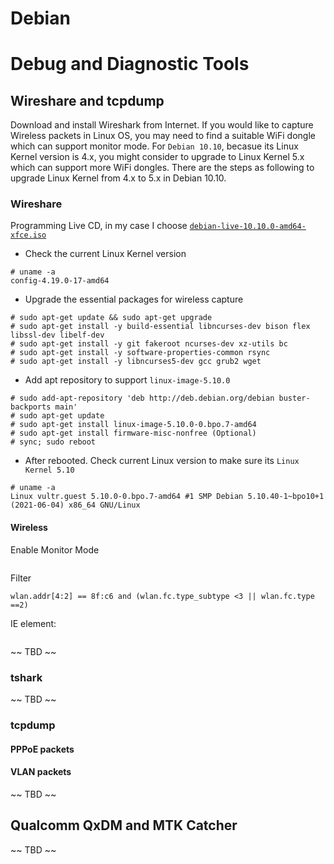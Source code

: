 # Debian


# Debug and Diagnostic Tools

## Wireshare and tcpdump

Download and install Wireshark from Internet. If you would like to capture Wireless packets in Linux OS, you may need to find a suitable WiFi dongle which can support monitor mode. For `Debian 10.10`, becasue its Linux Kernel version is 4.x, you might consider to upgrade to Linux Kernel 5.x which can support more WiFi dongles. There are the steps as following to upgrade Linux Kernel from 4.x to 5.x in Debian 10.10. 

### Wireshare

Programming Live CD, in my case I choose [`debian-live-10.10.0-amd64-xfce.iso`](https://cdimage.debian.org/debian-cd/current-live/amd64/iso-hybrid/)

- Check the current Linux Kernel version
```console
# uname -a
config-4.19.0-17-amd64
```

- Upgrade the essential packages for wireless capture
```console
# sudo apt-get update && sudo apt-get upgrade
# sudo apt-get install -y build-essential libncurses-dev bison flex libssl-dev libelf-dev
# sudo apt-get install -y git fakeroot ncurses-dev xz-utils bc
# sudo apt-get install -y software-properties-common rsync
# sudo apt-get install -y libncurses5-dev gcc grub2 wget
```

- Add apt repository to support `linux-image-5.10.0`
``` console
# sudo add-apt-repository 'deb http://deb.debian.org/debian buster-backports main'
# sudo apt-get update
# sudo apt-get install linux-image-5.10.0-0.bpo.7-amd64
# sudo apt-get install firmware-misc-nonfree (Optional)
# sync; sudo reboot
```

- After rebooted. Check current Linux version to make sure its `Linux Kernel 5.10`

``` console
# uname -a
Linux vultr.guest 5.10.0-0.bpo.7-amd64 #1 SMP Debian 5.10.40-1~bpo10+1 (2021-06-04) x86_64 GNU/Linux
```

<!--
- Rebuild the kernel 
# sudo apt-cache search kernel | grep source | grep 5.10
linux-source-5.10 - Linux kernel source for version 5.10 with Debian patches

# sudo apt-get update
# sudo apt-get upgrade
# sudo apt-get install linux-source-5.10 

# cd /usr/src/
# tar xvf linux-source-5.10.tar.xz
# cd linux-source-5.10/
# cp /boot/config-$(uname -r) .config
# scripts/config --set-str SYSTEM_TRUSTED_KEYS ""

Compile and Install the Kernel
```
# sudo add-apt-repository 'deb http://http.us.debian.org/debian/ buster main contrib non-free'
# sudo make deb-pkg
```

# 


sudo apt-get install build-essential autoconf automake libtool pkg-config libnl-3-dev libnl-genl-3-dev libssl-dev ethtool shtool rfkill zlib1g-dev libpcap-dev libsqlite3-dev libpcre3-dev libhwloc-dev libcmocka-dev hostapd wpasupplicant tcpdump screen iw usbutils


https://onlineconvertfree.com/complete/pdb-pdf/
https://cloudconvert.com/pdf-to-mobi

```
--->

#### Wireless

Enable Monitor Mode 

```

```

Filter  

```
wlan.addr[4:2] == 8f:c6 and (wlan.fc.type_subtype <3 || wlan.fc.type ==2)
```

IE element:
```

```

~~ TBD ~~
### tshark


~~ TBD ~~

### tcpdump

#### PPPoE packets

#### VLAN packets

~~ TBD ~~

## Qualcomm QxDM and MTK Catcher

~~ TBD ~~